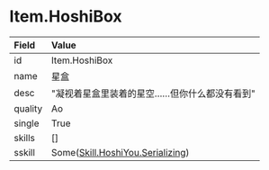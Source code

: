 # Item.HoshiBox

Field    | Value
:--------|:-------------
id       | Item.HoshiBox
name     | 星盒
desc     | "凝视着星盒里装着的星空……但你什么都没有看到"
quality  | Ao
single   | True
skills   | \[\]
sskill   | Some([Skill.HoshiYou.Serializing](/skills/Skill.HoshiYou.Serializing.md))